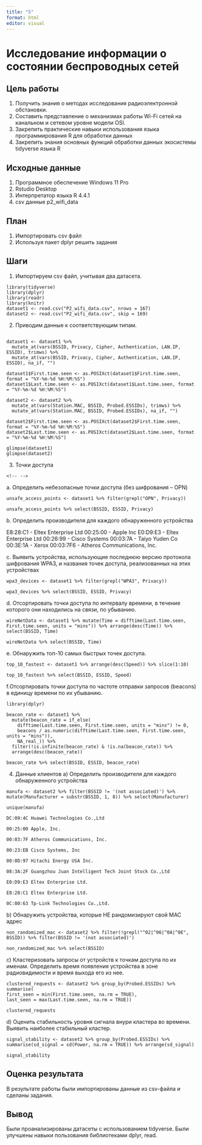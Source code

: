 ```yaml
---
title: "5"
format: html
editor: visual
---
```


# Исследование информации о состоянии беспроводных сетей

## Цель работы

1.  Получить знания о методах исследования радиоэлектронной обстановки.
2.  Составить представление о механизмах работы Wi-Fi сетей на канальном и сетевом уровне модели OSI.
3.  Закрепить практические навыки использования языка программирования R для обработки данных
4.  Закрепить знания основных функций обработки данных экосистемы tidyverse языка R

## Исходные данные

1.  Программное обеспечение Windows 11 Pro
2.  Rstudio Desktop
3.  Интерпретатор языка R 4.4.1
4.  csv данные p2_wifi_data

## План

1.  Импортировать csv файл
2.  Используя пакет dplyr решить задания

## Шаги

1.  Импортируем csv файл, учитывая два датасета.

```{r}
library(tidyverse)
library(dplyr)
library(readr)
library(knitr)
dataset1 <- read.csv("P2_wifi_data.csv", nrows = 167)
dataset2 <- read.csv("P2_wifi_data.csv", skip = 169)
```

2.  Приводим данные к соответствующим типам.

```{r}

dataset1 <- dataset1 %>% 
  mutate_at(vars(BSSID, Privacy, Cipher, Authentication, LAN.IP, ESSID), trimws) %>%
  mutate_at(vars(BSSID, Privacy, Cipher, Authentication, LAN.IP, ESSID), na_if, "")

dataset1$First.time.seen <- as.POSIXct(dataset1$First.time.seen, format = "%Y-%m-%d %H:%M:%S")
dataset1$Last.time.seen <- as.POSIXct(dataset1$Last.time.seen, format = "%Y-%m-%d %H:%M:%S")

dataset2 <- dataset2 %>% 
  mutate_at(vars(Station.MAC, BSSID, Probed.ESSIDs), trimws) %>%
  mutate_at(vars(Station.MAC, BSSID, Probed.ESSIDs), na_if, "")

dataset2$First.time.seen <- as.POSIXct(dataset2$First.time.seen, format = "%Y-%m-%d %H:%M:%S")
dataset2$Last.time.seen <- as.POSIXct(dataset2$Last.time.seen, format = "%Y-%m-%d %H:%M:%S")

glimpse(dataset1)
glimpse(dataset2)

```

3.  Точки доступа

```{=html}
<!-- -->
```
a.  Определить небезопасные точки доступа (без шифрования – OPN)

```{r}
unsafe_access_points <- dataset1 %>% filter(grepl("OPN", Privacy))

unsafe_access_points %>% select(BSSID, ESSID, Privacy)
```

b.  Определить производителя для каждого обнаруженного устройства

E8:28:C1 - Eltex Enterprise Ltd 00:25:00 - Apple Inc E0:D9:E3 - Eltex Enterprise Ltd 00:26:99 - Cisco Systems 00:03:7A - Taiyo Yuden Co 00:3E:1A - Xerox 00:03:7F6 - Atheros Communications, Inc.

c.  Выявить устройства, использующие последнюю версию протокола шифрования WPA3, и названия точек доступа, реализованных на этих устройствах

```{r}
wpa3_devices <- dataset1 %>% filter(grepl("WPA3", Privacy))

wpa3_devices %>% select(BSSID, ESSID, Privacy)
```

d.  Отсортировать точки доступа по интервалу времени, в течение которого они находились на связи, по убыванию.

```{r}
wireNetData <- dataset1 %>% mutate(Time = difftime(Last.time.seen, First.time.seen, units = "mins")) %>% arrange(desc(Time)) %>% select(BSSID, Time)

wireNetData %>% select(BSSID, Time)
```

e.  Обнаружить топ-10 самых быстрых точек доступа.

```{r}
top_10_fastest <- dataset1 %>% arrange(desc(Speed)) %>% slice(1:10)

top_10_fastest %>% select(BSSID, ESSID, Speed)
```

f.Отсортировать точки доступа по частоте отправки запросов (beacons) в единицу времени по их убыванию.

```{r}
library(dplyr)

beacon_rate <- dataset1 %>% 
  mutate(beacon_rate = if_else(
    difftime(Last.time.seen, First.time.seen, units = "mins") != 0,
    beacons / as.numeric(difftime(Last.time.seen, First.time.seen, units = "mins")),
    NA_real_)) %>% 
  filter(!is.infinite(beacon_rate) & !is.na(beacon_rate)) %>% 
  arrange(desc(beacon_rate))

beacon_rate %>% select(BSSID, ESSID, beacon_rate)
```

4.  Данные клиентов a) Определить производителя для каждого обнаруженного устройства

```{r}
manufa <- dataset2 %>% filter(BSSID != '(not associated)') %>% mutate(Manufacturer = substr(BSSID, 1, 8)) %>% select(Manufacturer)

unique(manufa)
```

```         
DC:09:4C Huawei Technologies Co.,Ltd

00:25:00 Apple, Inc.

00:03:7F Atheros Communications, Inc.

00:23:EB Cisco Systems, Inc

00:0D:97 Hitachi Energy USA Inc.

08:3A:2F Guangzhou Juan Intelligent Tech Joint Stock Co.,Ltd

E0:D9:E3 Eltex Enterprise Ltd.

E8:28:C1 Eltex Enterprise Ltd.

0C:80:63 Tp-Link Technologies Co.,Ltd.
```

b)  Обнаружить устройства, которые НЕ рандомизируют свой MAC адрес

```{r}
non_randomized_mac <- dataset2 %>% filter(!grepl("^02|^06|^0A|^0E", BSSID)) %>% filter(BSSID != '(not associated)')

non_randomized_mac %>% select(BSSID)
```

c)  Кластеризовать запросы от устройств к точкам доступа по их именам. Определить время появления устройства в зоне радиовидимости и время выхода его из нее.

```{r}
clustered_requests <- dataset2 %>% group_by(Probed.ESSIDs) %>% summarise(
first_seen = min(First.time.seen, na.rm = TRUE),
last_seen = max(Last.time.seen, na.rm = TRUE))

clustered_requests
```

d)  Оценить стабильность уровня сигнала внури кластера во времени. Выявить наиболее стабильный кластер.

```{r}
signal_stability <- dataset2 %>% group_by(Probed.ESSIDs) %>% summarise(sd_signal = sd(Power, na.rm = TRUE)) %>% arrange(sd_signal)

signal_stability 
```

## Оценка результата

В результате работы были импортированы данные из csv-файла и сделаны задания.

## Вывод

Были проанализированы датасеты с использованием tidyverse. Были улучшены навыки пользования библиотеками dplyr, read.


```{r}

```

